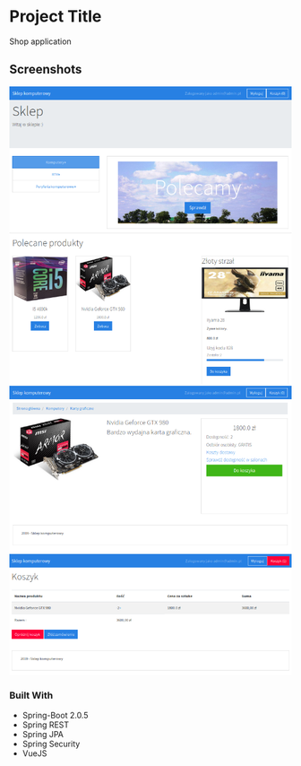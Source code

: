 # Project Title

Shop application

## Screenshots

![Screenshot](ss1.png)
![Screenshot](ss2.png)
![Screenshot](ss3.png)

### Built With

* Spring-Boot 2.0.5
* Spring REST
* Spring JPA
* Spring Security
* VueJS
